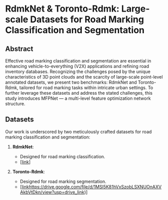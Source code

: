 # RdmkNet & Toronto-Rdmk: Large-scale Datasets for Road Marking Classification and Segmentation

## Abstract
Effective road marking classification and segmentation are essential in enhancing vehicle-to-everything (V2X) applications and refining road inventory databases. Recognizing the challenges posed by the unique characteristics of 3D point clouds and the scarcity of large-scale point-level annotated datasets, we present two benchmarks: RdmkNet and Toronto-Rdmk, tailored for road marking tasks within intricate urban settings. To further leverage these datasets and address the stated challenges, this study introduces MFPNet — a multi-level feature optimization network structure.


## Datasets
Our work is underscored by two meticulously crafted datasets for road marking classification and segmentation:

1. **RdmkNet**:
   - Designed for road marking classification. 
   - [[link](https://drive.google.com/file/d/1f82Gnr3nipll-ut8TygsEqYPYwcfdjGd/view?usp=drive_link)]

2. **Toronto-Rdmk**: 
   - Designed for road marking segmentation.
   - [[link](https://drive.google.com/file/d/1MSl5K81hVxSzobLSXNUOnAXVAkbVtDkn/view?usp=drive_link)https://drive.google.com/file/d/1MSl5K81hVxSzobLSXNUOnAXVAkbVtDkn/view?usp=drive_link)]



